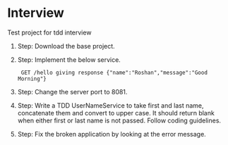 # Interview
Test project for tdd interview
1. Step: Download the base project.
2. Step: Implement the below service.

        GET /hello giving response {"name":"Roshan","message":"Good Morning"}

3. Step: Change the server port to 8081.
4. Step: Write a TDD UserNameService to take first and last name, concatenate them and convert to upper case. 
It should return blank when either first or last name is not passed. Follow coding guidelines.
5. Step: Fix the broken application by looking at the error message.